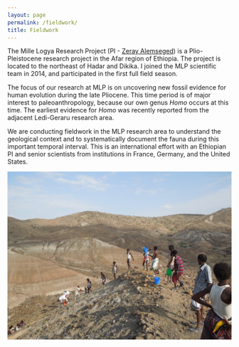 ```yaml
---
layout: page
permalink: /fieldwork/
title: Fieldwork
---
```


The Mille Logya Research Project (PI - [Zeray Alemseged](http://www.calacademy.org/explore-science/zeray-alemseged)) is a Plio-Pleistocene research project in the Afar region of Ethiopia. The project is located to the northeast of Hadar and Dikika. I joined the MLP scientific team in 2014, and participated in the first full field season.  

The focus of our research at MLP is on uncovering new fossil evidence for human evolution during the late Pliocene. This time period is of major interest to paleoanthropology, because our own genus *Homo* occurs at this time. The earliest evidence for  *Homo* was recently reported from the adjacent Ledi-Geraru research area.

We are conducting fieldwork in the MLP research area to understand the geological context and to systematically document the fauna during this important temporal interval. This is an international effort with an Ethiopian PI and senior scientists from institutions in France, Germany, and the United States.  

![Moving sediment up a hill in a bucketline for sieving](/assets/images/bucketline.jpg)
